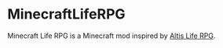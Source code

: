 # MinecraftLifeRPG
Minecraft Life RPG is a Minecraft mod inspired by [Altis Life RPG](http://www.altisliferpg.com).
